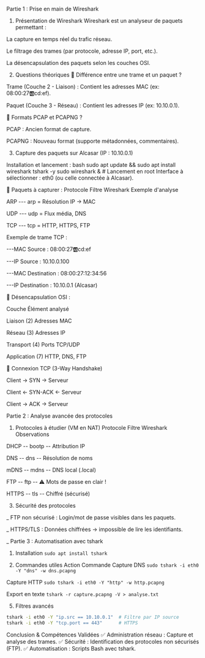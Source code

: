 Partie 1 : Prise en main de Wireshark
1. Présentation de Wireshark
Wireshark est un analyseur de paquets permettant :

La capture en temps réel du trafic réseau.

Le filtrage des trames (par protocole, adresse IP, port, etc.).

La désencapsulation des paquets selon les couches OSI.

2. Questions théoriques
🔹 Différence entre une trame et un paquet ?

Trame (Couche 2 - Liaison) : Contient les adresses MAC (ex: 08:00:27:ab:cd:ef).

Paquet (Couche 3 - Réseau) : Contient les adresses IP (ex: 10.10.0.1).

🔹 Formats PCAP et PCAPNG ?

PCAP : Ancien format de capture.

PCAPNG : Nouveau format (supporte métadonnées, commentaires).

3. Capture des paquets sur Alcasar (IP : 10.10.0.1)
   
Installation et lancement :
bash
sudo apt update && sudo apt install wireshark tshark -y
sudo wireshark &  # Lancement en root
Interface à sélectionner : eth0 (ou celle connectée à Alcasar).


🔹 Paquets à capturer :
Protocole	Filtre Wireshark	Exemple d'analyse

ARP	--- arp	= Résolution IP → MAC

UDP ---	udp =	Flux média, DNS

TCP ---	tcp	= HTTP, HTTPS, FTP


Exemple de trame TCP :

---MAC Source : 08:00:27:ab:cd:ef

---IP Source : 10.10.0.100

---MAC Destination : 08:00:27:12:34:56

---IP Destination : 10.10.0.1 (Alcasar)

🔹 Désencapsulation OSI :

Couche        	    Élément analysé

Liaison (2)	        Adresses MAC

Réseau (3)	        Adresses IP

Transport (4)     	Ports TCP/UDP

Application (7)   	HTTP, DNS, FTP



🔹 Connexion TCP (3-Way Handshake)

Client → SYN → Serveur

Client ← SYN-ACK ← Serveur

Client → ACK → Serveur

Partie 2 : Analyse avancée des protocoles

1. Protocoles à étudier (VM en NAT)
Protocole	     Filtre Wireshark	      Observations

DHCP	      -- bootp  --             	Attribution IP

DNS	        -- dns	  --              Résolution de noms

mDNS	      -- mdns	  --              DNS local (.local)

FTP         -- ftp	  --              ⚠️ Mots de passe en clair !

HTTPS       -- tls    --	            Chiffré (sécurisé)



3. Sécurité des protocoles

_ FTP non sécurisé : Login/mot de passe visibles dans les paquets.

_ HTTPS/TLS : Données chiffrées → impossible de lire les identifiants.

_ Partie 3 : Automatisation avec tshark


1. Installation
```sudo apt install tshark```

3. Commandes utiles
Action	Commande
Capture DNS	```sudo tshark -i eth0 -Y "dns" -w dns.pcapng```

Capture HTTP	```sudo tshark -i eth0 -Y "http" -w http.pcapng```

Export en texte	```tshark -r capture.pcapng -V > analyse.txt```

5. Filtres avancés
```bash
tshark -i eth0 -Y "ip.src == 10.10.0.1"  # Filtre par IP source
tshark -i eth0 -Y "tcp.port == 443"      # HTTPS
```
Conclusion & Compétences Validées
✅ Administration réseau : Capture et analyse des trames.
✅ Sécurité : Identification des protocoles non sécurisés (FTP).
✅ Automatisation : Scripts Bash avec tshark.
